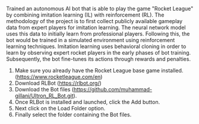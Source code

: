 Trained an autonomous AI bot that is able to play the game "Rocket League" by combining imitation learning (IL) with reinforcement (RL).
The methodology of the project is to first collect publicly available gameplay data from expert players for imitation learning. The neural network model uses this data to initially learn from professional players. Following this, the bot would be trained in a simulated environment using reinforcement learning techniques. Imitation learning uses behavioral cloning in order to learn by observing expert rocket players in the early phases of bot training. Subsequently, the bot fine-tunes its actions through rewards and penalties.





1. Make sure you already have the Rocket League base game installed. (https://www.rocketleague.com/en)
2. Download RLBot (https://rlbot.org/)
3. Download the Bot files (https://github.com/muhammad-gillani/Ultron_RL_Bot.git).
4. Once RLBot is installed and launched, click the Add button.
5. Next click on the Load Folder option.
6. Finally select the folder containing the Bot files.

